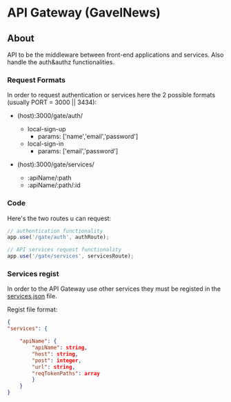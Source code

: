 # API Gateway (GavelNews)

## About
API to be the middleware between front-end applications and services. Also handle the auth&authz functionalities.

### Request Formats
In order to request authentication or services here the 2 possible formats (usually PORT = 3000 || 3434):

- (host):3000/gate/auth/
	- local-sign-up
		- params: ['name','email','password']
	- local-sign-in
		- params: ['email','password']

- (host):3000/gate/services/
	- :apiName/:path
	- :apiName/:path/:id

### Code
Here's the two routes u can request:

```js
// authentication functionality
app.use('/gate/auth', authRoute);

// API services request functionality 
app.use('/gate/services', servicesRoute);
```

### Services regist
In order to the API Gateway use other services they must be registed in the [services.json](https://github.com/botclimber/gavelnews/tree/main/api-gateway/routes/services/services.json) file.

Regist file format:
```json 
{
"services": {

	"apiName": {
		"apiName": string, 
		"host": string,
		"post": integer,
		"url": string,
		"reqTokenPaths": array
		}	
	}
}
```

